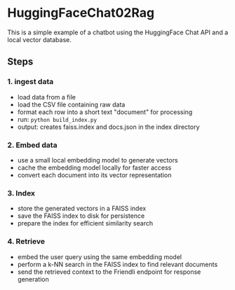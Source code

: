 # HuggingFaceChat02Rag

This is a simple example of a chatbot using the HuggingFace Chat API and a local vector database.


## Steps
### 1.  ingest data
- load data from a file
- load the CSV file containing raw data
- format each row into a short text "document" for processing
- run: `python build_index.py`
- output: creates faiss.index and docs.json in the index directory
### 2. 	Embed data
- use a small local embedding model to generate vectors
- cache the embedding model locally for faster access
- convert each document into its vector representation

### 3. 	Index
- store the generated vectors in a FAISS index
- save the FAISS index to disk for persistence
- prepare the index for efficient similarity search

### 4.	Retrieve
- embed the user query using the same embedding model
- perform a k-NN search in the FAISS index to find relevant documents
- send the retrieved context to the Friendli endpoint for response generation